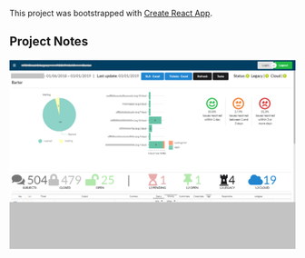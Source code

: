 This project was bootstrapped with [Create React App](https://github.com/facebook/create-react-app).

## Project Notes

![ScreenShot](screenshot/dash.png "PrintScreen")
